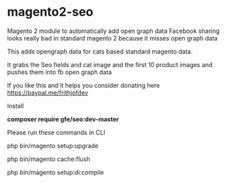 # magento2-seo
Magento 2 module to automatically add open graph data
Facebook sharing looks really bad in standard magento 2 because it misses open graph data

This adds opengraph data for cats based standard magento data.

It grabs the Seo fields and cat image and the first 10 product images and pushes them into fb open graph data

If you like this and it helps you consider donating here https://paypal.me/frithjofdev

Install

**composer require gfe/seo:dev-master**

Please run these commands in CLI 

php bin/magento setup:upgrade

php bin/magento cache:flush

php bin/magento setup:di:compile


